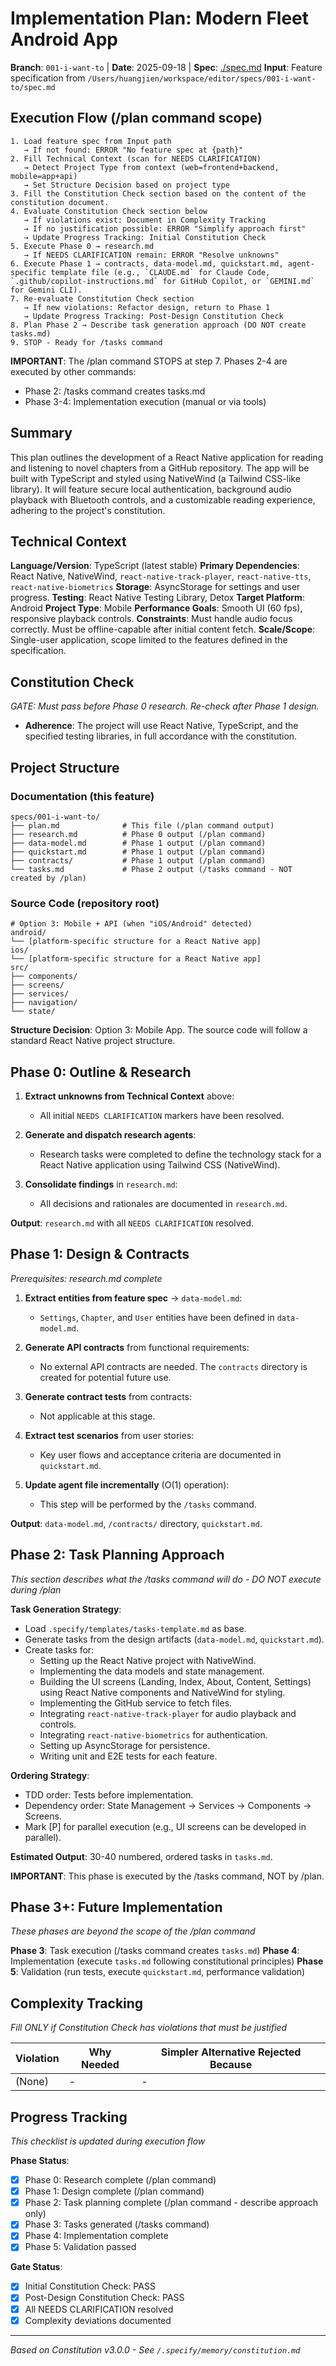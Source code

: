 # Implementation Plan: Modern Fleet Android App

**Branch**: `001-i-want-to` | **Date**: 2025-09-18 | **Spec**: [./spec.md](./spec.md)
**Input**: Feature specification from `/Users/huangjien/workspace/editor/specs/001-i-want-to/spec.md`

## Execution Flow (/plan command scope)

```
1. Load feature spec from Input path
   → If not found: ERROR "No feature spec at {path}"
2. Fill Technical Context (scan for NEEDS CLARIFICATION)
   → Detect Project Type from context (web=frontend+backend, mobile=app+api)
   → Set Structure Decision based on project type
3. Fill the Constitution Check section based on the content of the constitution document.
4. Evaluate Constitution Check section below
   → If violations exist: Document in Complexity Tracking
   → If no justification possible: ERROR "Simplify approach first"
   → Update Progress Tracking: Initial Constitution Check
5. Execute Phase 0 → research.md
   → If NEEDS CLARIFICATION remain: ERROR "Resolve unknowns"
6. Execute Phase 1 → contracts, data-model.md, quickstart.md, agent-specific template file (e.g., `CLAUDE.md` for Claude Code, `.github/copilot-instructions.md` for GitHub Copilot, or `GEMINI.md` for Gemini CLI).
7. Re-evaluate Constitution Check section
   → If new violations: Refactor design, return to Phase 1
   → Update Progress Tracking: Post-Design Constitution Check
8. Plan Phase 2 → Describe task generation approach (DO NOT create tasks.md)
9. STOP - Ready for /tasks command
```

**IMPORTANT**: The /plan command STOPS at step 7. Phases 2-4 are executed by other commands:

- Phase 2: /tasks command creates tasks.md
- Phase 3-4: Implementation execution (manual or via tools)

## Summary

This plan outlines the development of a React Native application for reading and listening to novel chapters from a GitHub repository. The app will be built with TypeScript and styled using NativeWind (a Tailwind CSS-like library). It will feature secure local authentication, background audio playback with Bluetooth controls, and a customizable reading experience, adhering to the project's constitution.

## Technical Context

**Language/Version**: TypeScript (latest stable)
**Primary Dependencies**: React Native, NativeWind, `react-native-track-player`, `react-native-tts`, `react-native-biometrics`
**Storage**: AsyncStorage for settings and user progress.
**Testing**: React Native Testing Library, Detox
**Target Platform**: Android
**Project Type**: Mobile
**Performance Goals**: Smooth UI (60 fps), responsive playback controls.
**Constraints**: Must handle audio focus correctly. Must be offline-capable after initial content fetch.
**Scale/Scope**: Single-user application, scope limited to the features defined in the specification.

## Constitution Check

_GATE: Must pass before Phase 0 research. Re-check after Phase 1 design._

- **Adherence**: The project will use React Native, TypeScript, and the specified testing libraries, in full accordance with the constitution.

## Project Structure

### Documentation (this feature)

```
specs/001-i-want-to/
├── plan.md              # This file (/plan command output)
├── research.md          # Phase 0 output (/plan command)
├── data-model.md        # Phase 1 output (/plan command)
├── quickstart.md        # Phase 1 output (/plan command)
├── contracts/           # Phase 1 output (/plan command)
└── tasks.md             # Phase 2 output (/tasks command - NOT created by /plan)
```

### Source Code (repository root)

```
# Option 3: Mobile + API (when "iOS/Android" detected)
android/
└── [platform-specific structure for a React Native app]
ios/
└── [platform-specific structure for a React Native app]
src/
├── components/
├── screens/
├── services/
├── navigation/
└── state/
```

**Structure Decision**: Option 3: Mobile App. The source code will follow a standard React Native project structure.

## Phase 0: Outline & Research

1. **Extract unknowns from Technical Context** above:

   - All initial `NEEDS CLARIFICATION` markers have been resolved.

2. **Generate and dispatch research agents**:

   - Research tasks were completed to define the technology stack for a React Native application using Tailwind CSS (NativeWind).

3. **Consolidate findings** in `research.md`:
   - All decisions and rationales are documented in `research.md`.

**Output**: `research.md` with all `NEEDS CLARIFICATION` resolved.

## Phase 1: Design & Contracts

_Prerequisites: research.md complete_

1. **Extract entities from feature spec** → `data-model.md`:

   - `Settings`, `Chapter`, and `User` entities have been defined in `data-model.md`.

2. **Generate API contracts** from functional requirements:

   - No external API contracts are needed. The `contracts` directory is created for potential future use.

3. **Generate contract tests** from contracts:

   - Not applicable at this stage.

4. **Extract test scenarios** from user stories:

   - Key user flows and acceptance criteria are documented in `quickstart.md`.

5. **Update agent file incrementally** (O(1) operation):
   - This step will be performed by the `/tasks` command.

**Output**: `data-model.md`, `/contracts/` directory, `quickstart.md`.

## Phase 2: Task Planning Approach

_This section describes what the /tasks command will do - DO NOT execute during /plan_

**Task Generation Strategy**:

- Load `.specify/templates/tasks-template.md` as base.
- Generate tasks from the design artifacts (`data-model.md`, `quickstart.md`).
- Create tasks for:
  - Setting up the React Native project with NativeWind.
  - Implementing the data models and state management.
  - Building the UI screens (Landing, Index, About, Content, Settings) using React Native components and NativeWind for styling.
  - Implementing the GitHub service to fetch files.
  - Integrating `react-native-track-player` for audio playback and controls.
  - Integrating `react-native-biometrics` for authentication.
  - Setting up AsyncStorage for persistence.
  - Writing unit and E2E tests for each feature.

**Ordering Strategy**:

- TDD order: Tests before implementation.
- Dependency order: State Management → Services → Components → Screens.
- Mark [P] for parallel execution (e.g., UI screens can be developed in parallel).

**Estimated Output**: 30-40 numbered, ordered tasks in `tasks.md`.

**IMPORTANT**: This phase is executed by the /tasks command, NOT by /plan.

## Phase 3+: Future Implementation

_These phases are beyond the scope of the /plan command_

**Phase 3**: Task execution (/tasks command creates `tasks.md`)
**Phase 4**: Implementation (execute `tasks.md` following constitutional principles)
**Phase 5**: Validation (run tests, execute `quickstart.md`, performance validation)

## Complexity Tracking

_Fill ONLY if Constitution Check has violations that must be justified_

| Violation | Why Needed | Simpler Alternative Rejected Because |
| --------- | ---------- | ------------------------------------ |
| (None)    | -          | -                                    |

## Progress Tracking

_This checklist is updated during execution flow_

**Phase Status**:

- [x] Phase 0: Research complete (/plan command)
- [x] Phase 1: Design complete (/plan command)
- [x] Phase 2: Task planning complete (/plan command - describe approach only)
- [x] Phase 3: Tasks generated (/tasks command)
- [x] Phase 4: Implementation complete
- [x] Phase 5: Validation passed

**Gate Status**:

- [x] Initial Constitution Check: PASS
- [x] Post-Design Constitution Check: PASS
- [x] All NEEDS CLARIFICATION resolved
- [x] Complexity deviations documented

---

_Based on Constitution v3.0.0 - See `/.specify/memory/constitution.md`_
